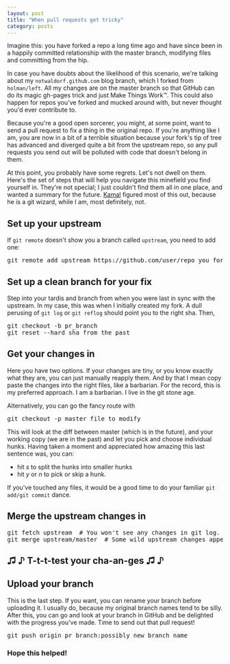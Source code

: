 ```yaml
---
layout: post
title: "When pull requests get tricky"
category: posts
---
```


Imagine this: you have forked a repo a long time ago and have since been in a happily committed relationship with the master branch, modifying files and committing from the hip.

In case you have doubts about the likelihood of this scenario, we're talking about my `notwaldorf.github.com` blog branch, which I forked from `holman/left`. All my changes are on the master branch so that GitHub can do its magic gh-pages trick and just Make Things Work™. This could also happen for repos you've forked and mucked around with, but never thought you'd ever contribute to.

Because you're a good open sorcerer, you might, at some point, want to send a pull request to fix a thing in the original repo. If you're anything like I am, you are now in a bit of a terrible situation because your fork's tip of tree has advanced and diverged quite a bit from the upstream repo, so any pull requests you send out will be polluted with code that doesn't belong in them.

At this point, you probably have some regrets. Let's not dwell on them. Here's the set of steps that will help you navigate this minefield you find yourself in. They're not special; I just couldn't find them all in one place, and wanted a summary for the future. [Kamal](https://twitter.com/kmrhb) figured most of this out, because he is a git wizard, while I am, most definitely, not.

## Set up your upstream
If `git remote` doesn't show you a branch called `upstream`, you need to add one:
<pre>
git remote add upstream https://github.com/user/repo_you_forked.git
</pre>

## Set up a clean branch for your fix
Step into your tardis and branch from when you were last in sync with the upstream. In my case, this was when I initially created my fork.
A dull perusing of `git log` or `git reflog` should point you to the right sha. Then,

<pre>
git checkout -b pr_branch
git reset --hard sha_from_the_past
</pre>

## Get your changes in
Here you have two options. If your changes are tiny, or you know exactly what they are, you can just manually reapply them. And by that I mean copy paste the changes into the right files, like a barbarian. For the record, this is my preferred approach. I am a barbarian. I live in the git stone age.

Alternatively, you can go the fancy route with

<pre>
git checkout -p master file_to_modify
</pre>

This will look at the diff between master (which is in the future), and your working copy (we are in the past) and let you pick and choose individual hunks. Having taken a moment and appreciated how amazing this last sentence was, you can:

* hit *s* to split the hunks into smaller hunks
* hit *y* or *n* to pick or skip a hunk.

If you've touched any files, it would be a good time to do your familiar `git add/git commit` dance.

## Merge the upstream changes in
<pre>
git fetch upstream  # You won't see any changes in git log. Don't panic yet.
git merge upstream/master  # Some wild upstream changes appear in git log.
</pre>

## ♫ ♪ T-t-t-test your cha-an-ges ♫ ♪

## Upload your branch
This is the last step. If you want, you can rename your branch before uploading it. I usually do, because my original branch names tend to be silly. After this, you can go and look at your branch in GitHub and be delighted with the progress you've made. Time to send out that pull request!

<pre>
git push origin pr_branch:possibly_new_branch_name
</pre>

### Hope this helped!
